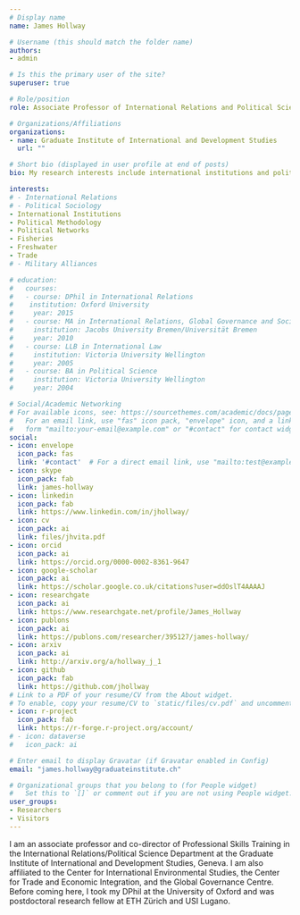 ```yaml
---
# Display name
name: James Hollway

# Username (this should match the folder name)
authors:
- admin

# Is this the primary user of the site?
superuser: true

# Role/position
role: Associate Professor of International Relations and Political Science

# Organizations/Affiliations
organizations:
- name: Graduate Institute of International and Development Studies
  url: ""

# Short bio (displayed in user profile at end of posts)
bio: My research interests include international institutions and political networks.

interests:
# - International Relations
# - Political Sociology
- International Institutions
- Political Methodology
- Political Networks
- Fisheries
- Freshwater
- Trade
# - Military Alliances

# education:
#   courses:
#   - course: DPhil in International Relations
#    institution: Oxford University
#     year: 2015
#   - course: MA in International Relations, Global Governance and Social Theory
#     institution: Jacobs University Bremen/Universität Bremen
#     year: 2010
#   - course: LLB in International Law
#     institution: Victoria University Wellington
#     year: 2005
#   - course: BA in Political Science
#     institution: Victoria University Wellington
#     year: 2004

# Social/Academic Networking
# For available icons, see: https://sourcethemes.com/academic/docs/page-builder/#icons
#   For an email link, use "fas" icon pack, "envelope" icon, and a link in the
#   form "mailto:your-email@example.com" or "#contact" for contact widget.
social:
- icon: envelope
  icon_pack: fas
  link: '#contact'  # For a direct email link, use "mailto:test@example.org".
- icon: skype
  icon_pack: fab
  link: james-hollway
- icon: linkedin
  icon_pack: fab
  link: https://www.linkedin.com/in/jhollway/
- icon: cv
  icon_pack: ai
  link: files/jhvita.pdf
- icon: orcid
  icon_pack: ai
  link: https://orcid.org/0000-0002-8361-9647
- icon: google-scholar
  icon_pack: ai
  link: https://scholar.google.co.uk/citations?user=ddOslT4AAAAJ
- icon: researchgate
  icon_pack: ai
  link: https://www.researchgate.net/profile/James_Hollway
- icon: publons
  icon_pack: ai
  link: https://publons.com/researcher/395127/james-hollway/
- icon: arxiv
  icon_pack: ai
  link: http://arxiv.org/a/hollway_j_1
- icon: github
  icon_pack: fab
  link: https://github.com/jhollway
# Link to a PDF of your resume/CV from the About widget.
# To enable, copy your resume/CV to `static/files/cv.pdf` and uncomment the lines below.
- icon: r-project
  icon_pack: fab
  link: https://r-forge.r-project.org/account/
# - icon: dataverse
#   icon_pack: ai

# Enter email to display Gravatar (if Gravatar enabled in Config)
email: "james.hollway@graduateinstitute.ch"

# Organizational groups that you belong to (for People widget)
#   Set this to `[]` or comment out if you are not using People widget.
user_groups:
- Researchers
- Visitors
---
```


I am an associate professor and co-director of Professional Skills Training in the International Relations/Political Science Department at the Graduate Institute of International and Development Studies, Geneva. I am also affiliated to the Center for International Environmental Studies, the Center for Trade and Economic Integration, and the Global Governance Centre. Before coming here, I took my DPhil at the University of Oxford and was postdoctoral research fellow at ETH Zürich and USI Lugano.
